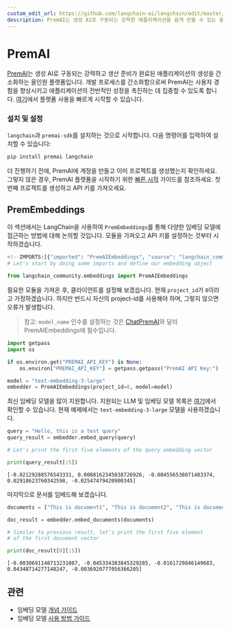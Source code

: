 ```yaml
---
custom_edit_url: https://github.com/langchain-ai/langchain/edit/master/docs/docs/integrations/text_embedding/premai.ipynb
description: PremAI는 생성 AI로 구동되는 강력한 애플리케이션을 쉽게 만들 수 있는 올인원 플랫폼입니다. 사용자 경험 향상에 집중하세요.
---
```


# PremAI

[PremAI](https://premai.io/)는 생성 AI로 구동되는 강력하고 생산 준비가 완료된 애플리케이션의 생성을 간소화하는 올인원 플랫폼입니다. 개발 프로세스를 간소화함으로써 PremAI는 사용자 경험을 향상시키고 애플리케이션의 전반적인 성장을 촉진하는 데 집중할 수 있도록 합니다. [여기](https://docs.premai.io/quick-start)에서 플랫폼 사용을 빠르게 시작할 수 있습니다.

### 설치 및 설정

`langchain`과 `premai-sdk`를 설치하는 것으로 시작합니다. 다음 명령어를 입력하여 설치할 수 있습니다:

```bash
pip install premai langchain
```


더 진행하기 전에, PremAI에 계정을 만들고 이미 프로젝트를 생성했는지 확인하세요. 그렇지 않은 경우, PremAI 플랫폼을 시작하기 위한 [빠른 시작](https://docs.premai.io/introduction) 가이드를 참조하세요. 첫 번째 프로젝트를 생성하고 API 키를 가져오세요.

## PremEmbeddings

이 섹션에서는 LangChain을 사용하여 `PremEmbeddings`를 통해 다양한 임베딩 모델에 접근하는 방법에 대해 논의할 것입니다. 모듈을 가져오고 API 키를 설정하는 것부터 시작하겠습니다.

```python
<!--IMPORTS:[{"imported": "PremAIEmbeddings", "source": "langchain_community.embeddings", "docs": "https://api.python.langchain.com/en/latest/embeddings/langchain_community.embeddings.premai.PremAIEmbeddings.html", "title": "PremAI"}]-->
# Let's start by doing some imports and define our embedding object

from langchain_community.embeddings import PremAIEmbeddings
```


필요한 모듈을 가져온 후, 클라이언트를 설정해 보겠습니다. 현재 `project_id`가 `8`이라고 가정하겠습니다. 하지만 반드시 자신의 project-id를 사용해야 하며, 그렇지 않으면 오류가 발생합니다.

> 참고: `model_name` 인수를 설정하는 것은 [ChatPremAI](https://python.langchain.com/v0.1/docs/integrations/chat/premai/)와 달리 PremAIEmbeddings에 필수입니다.

```python
import getpass
import os

if os.environ.get("PREMAI_API_KEY") is None:
    os.environ["PREMAI_API_KEY"] = getpass.getpass("PremAI API Key:")
```


```python
model = "text-embedding-3-large"
embedder = PremAIEmbeddings(project_id=8, model=model)
```


최신 임베딩 모델을 많이 지원합니다. 지원되는 LLM 및 임베딩 모델 목록은 [여기](https://docs.premai.io/get-started/supported-models)에서 확인할 수 있습니다. 현재 예제에서는 `text-embedding-3-large` 모델을 사용하겠습니다.

```python
query = "Hello, this is a test query"
query_result = embedder.embed_query(query)

# Let's print the first five elements of the query embedding vector

print(query_result[:5])
```

```output
[-0.02129288576543331, 0.0008162345038726926, -0.004556538071483374, 0.02918623760342598, -0.02547479420900345]
```

마지막으로 문서를 임베드해 보겠습니다.

```python
documents = ["This is document1", "This is document2", "This is document3"]

doc_result = embedder.embed_documents(documents)

# Similar to previous result, let's print the first five element
# of the first document vector

print(doc_result[0][:5])
```

```output
[-0.0030691148713231087, -0.045334383845329285, -0.0161729846149683, 0.04348714277148247, -0.0036920777056366205]
```


## 관련

- 임베딩 모델 [개념 가이드](/docs/concepts/#embedding-models)
- 임베딩 모델 [사용 방법 가이드](/docs/how_to/#embedding-models)